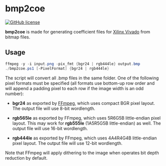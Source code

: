# bmp2coe

[![GitHub license](https://img.shields.io/github/license/davidxuang/bmp2coe.svg)](https://github.com/davidxuang/bmp2coe/blob/master/LICENSE)

**bmp2coe** is made for generating coefficient files for [Xilinx Vivado](https://www.xilinx.com/products/design-tools/vivado.html) from bitmap files.

## Usage

```powershell
ffmpeg -y -i input.png -pix_fmt {bgr24 | rgb444le} output.bmp
./bmp2coe.ps1 [-PixelFormat] {bgr24 | rgb444le}
```

The script will convert all .bmp files in the same folder. One of the following pixel formats must be specified (all formats use bottom-up row order and will append a padding pixel to each row if the image width is an odd number):

- **bgr24** as exported by [FFmpeg](https://ffmpeg.org/), which uses compact BGR pixel layout. The output file will use 8-bit wordlength.

- **rgb565le** as exported by FFmpeg, which uses 5R6G5B little-endian pixel layout. This may work for **rgb555le** (1A5R5G5B little-endian) as well. The output file will use 16-bit wordlength.

- **rgb444le** as exported by FFmpeg, which uses 4A4R4G4B little-endian pixel layout. The output file will use 12-bit wordlength.

Note that FFmpeg will apply dithering to the image when operates bit depth reduction by default.
